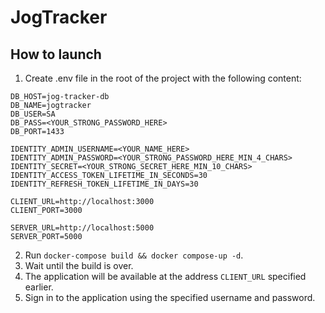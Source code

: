 # JogTracker

## How to launch

1. Create .env file in the root of the project with the following content:
```text
DB_HOST=jog-tracker-db
DB_NAME=jogtracker
DB_USER=SA
DB_PASS=<YOUR_STRONG_PASSWORD_HERE>
DB_PORT=1433

IDENTITY_ADMIN_USERNAME=<YOUR_NAME_HERE>
IDENTITY_ADMIN_PASSWORD=<YOUR_STRONG_PASSWORD_HERE_MIN_4_CHARS>
IDENTITY_SECRET=<YOUR_STRONG_SECRET_HERE_MIN_10_CHARS>
IDENTITY_ACCESS_TOKEN_LIFETIME_IN_SECONDS=30
IDENTITY_REFRESH_TOKEN_LIFETIME_IN_DAYS=30

CLIENT_URL=http://localhost:3000
CLIENT_PORT=3000

SERVER_URL=http://localhost:5000
SERVER_PORT=5000
```
2. Run `docker-compose build && docker compose-up -d`.
3. Wait until the build is over.
4. The application will be available at the address `CLIENT_URL` specified earlier.
5. Sign in to the application using the specified username and password.